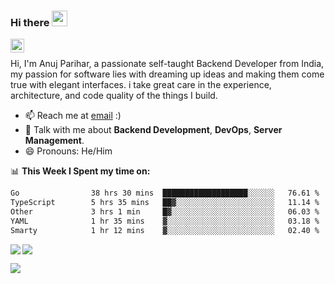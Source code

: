 ### Hi there <img src="https://i.giphy.com/media/hvRJCLFzcasrR4ia7z/giphy.webp" width="25px">

<a href="https://www.linkedin.com/in/anujpflash/">
  <img align="left" alt="Bear's's LinkedIN" width="22px" src="https://content.linkedin.com/content/dam/me/business/en-us/amp/xbu/linkedin-revised-brand-guidelines/in-logo/fg/brand-inlogo-download-fg-dsk-v01.png/jcr:content/renditions/brand-inlogo-download-fg-dsk-v01-2x.png" />
</a>
<br />

Hi, I'm Anuj Parihar, a passionate self-taught Backend Developer from India, my passion for software lies with dreaming up ideas and making them come true with elegant interfaces. i take great care in the experience, architecture, and code quality of the things I build.

- 📫 Reach me at [email](mailto:anuj@anujp.dev) :)
- 💬 Talk with me about **Backend Development**, **DevOps**, **Server Management**.
- 😄 Pronouns: He/Him

📊 **This Week I Spent my time on:**
<!--START_SECTION:waka-->

```txt
Go                38 hrs 30 mins  ███████████████████░░░░░░   76.61 %
TypeScript        5 hrs 35 mins   ██▓░░░░░░░░░░░░░░░░░░░░░░   11.14 %
Other             3 hrs 1 min     █▓░░░░░░░░░░░░░░░░░░░░░░░   06.03 %
YAML              1 hr 35 mins    ▓░░░░░░░░░░░░░░░░░░░░░░░░   03.18 %
Smarty            1 hr 12 mins    ▓░░░░░░░░░░░░░░░░░░░░░░░░   02.40 %
```

<!--END_SECTION:waka-->


<a href="https://github.com/BearTS">
  <img align="left" src="http://github-readme-streak-stats.herokuapp.com/?user=bearts&theme=bear" />
  <img src="https://github-readme-stats.vercel.app/api?username=bearts&count_private=true&show_icons=true&theme=bear" />
</a>


![](https://hit.yhype.me/github/profile?user_id=65192718)
